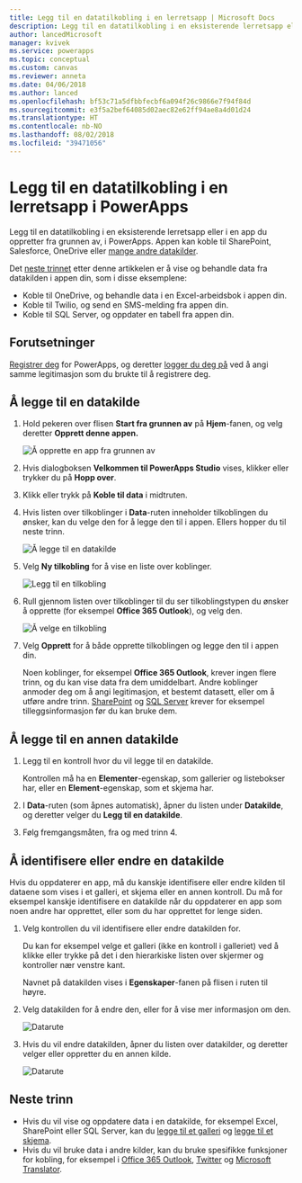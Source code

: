 ```yaml
---
title: Legg til en datatilkobling i en lerretsapp | Microsoft Docs
description: Legg til en datatilkobling i en eksisterende lerretsapp eller en tom app
author: lancedMicrosoft
manager: kvivek
ms.service: powerapps
ms.topic: conceptual
ms.custom: canvas
ms.reviewer: anneta
ms.date: 04/06/2018
ms.author: lanced
ms.openlocfilehash: bf53c71a5dfbbfecbf6a094f26c9866e7f94f84d
ms.sourcegitcommit: e3f5a2bef64085d02aec82e62ff94ae8a4d01d24
ms.translationtype: HT
ms.contentlocale: nb-NO
ms.lasthandoff: 08/02/2018
ms.locfileid: "39471056"
---
```

# <a name="add-a-data-connection-to-a-canvas-app-in-powerapps"></a>Legg til en datatilkobling i en lerretsapp i PowerApps

Legg til en datatilkobling i en eksisterende lerretsapp eller i en app du oppretter fra grunnen av, i PowerApps. Appen kan koble til SharePoint, Salesforce, OneDrive eller [mange andre datakilder](connections-list.md).

Det [neste trinnet](#next-steps) etter denne artikkelen er å vise og behandle data fra datakilden i appen din, som i disse eksemplene:

* Koble til OneDrive, og behandle data i en Excel-arbeidsbok i appen din.
* Koble til Twilio, og send en SMS-melding fra appen din.
* Koble til SQL Server, og oppdater en tabell fra appen din.

## <a name="prerequisites"></a>Forutsetninger

[Registrer deg](../signup-for-powerapps.md) for PowerApps, og deretter [logger du deg på](http://web.powerapps.com?utm_source=padocs&utm_medium=linkinadoc&utm_campaign=referralsfromdoc) ved å angi samme legitimasjon som du brukte til å registrere deg.

## <a name="add-a-data-source"></a>Å legge til en datakilde
1. Hold pekeren over flisen **Start fra grunnen av** på **Hjem**-fanen, og velg deretter **Opprett denne appen.**

    ![Å opprette en app fra grunnen av](./media/add-data-connection/blank-app-tile.png)

1. Hvis dialogboksen **Velkommen til PowerApps Studio** vises, klikker eller trykker du på **Hopp over**.

3. Klikk eller trykk på **Koble til data** i midtruten.

4. Hvis listen over tilkoblinger i **Data**-ruten inneholder tilkoblingen du ønsker, kan du velge den for å legge den til i appen. Ellers hopper du til neste trinn.

    ![Å legge til en datakilde](./media/add-data-connection/choose-existing-connections.png)

5. Velg **Ny tilkobling** for å vise en liste over koblinger.

    ![Legg til en tilkobling](./media/add-data-connection/new-connection.png)

6. Rull gjennom listen over tilkoblinger til du ser tilkoblingstypen du ønsker å opprette (for eksempel **Office 365 Outlook**), og velg den.

    ![Å velge en tilkobling](./media/add-data-connection/choose-connection.png)

7. Velg **Opprett** for å både opprette tilkoblingen og legge den til i appen din.

    Noen koblinger, for eksempel **Office 365 Outlook**, krever ingen flere trinn, og du kan vise data fra dem umiddelbart. Andre koblinger anmoder deg om å angi legitimasjon, et bestemt datasett, eller om å utføre andre trinn. [SharePoint](connections/connection-sharepoint-online.md) og [SQL Server](connections/connection-azure-sqldatabase.md) krever for eksempel tilleggsinformasjon før du kan bruke dem.

## <a name="add-another-data-source"></a>Å legge til en annen datakilde
1. Legg til en kontroll hvor du vil legge til en datakilde.

    Kontrollen må ha en **Elementer**-egenskap, som gallerier og listebokser har, eller en **Element**-egenskap, som et skjema har.

1. I **Data**-ruten (som åpnes automatisk), åpner du listen under **Datakilde**, og deretter velger du **Legg til en datakilde**.

1. Følg fremgangsmåten, fra og med trinn 4.

## <a name="identify-or-change-a-data-source"></a>Å identifisere eller endre en datakilde
Hvis du oppdaterer en app, må du kanskje identifisere eller endre kilden til dataene som vises i et galleri, et skjema eller en annen kontroll. Du må for eksempel kanskje identifisere en datakilde når du oppdaterer en app som noen andre har opprettet, eller som du har opprettet for lenge siden.

1. Velg kontrollen du vil identifisere eller endre datakilden for.

    Du kan for eksempel velge et galleri (ikke en kontroll i galleriet) ved å klikke eller trykke på det i den hierarkiske listen over skjermer og kontroller nær venstre kant.

    Navnet på datakilden vises i **Egenskaper**-fanen på flisen i ruten til høyre.

2. Velg datakilden for å endre den, eller for å vise mer informasjon om den.

    ![Datarute](./media/add-data-connection/data-pane.png)

3. Hvis du vil endre datakilden, åpner du listen over datakilder, og deretter velger eller oppretter du en annen kilde.

     ![Datarute](./media/add-data-connection/datasource-list.png)

## <a name="next-steps"></a>Neste trinn
* Hvis du vil vise og oppdatere data i en datakilde, for eksempel Excel, SharePoint eller SQL Server, kan du [legge til et galleri](add-gallery.md) og [legge til et skjema](add-form.md).
* Hvis du vil bruke data i andre kilder, kan du bruke spesifikke funksjoner for kobling, for eksempel i [Office 365 Outlook](connections/connection-office365-outlook.md), [Twitter](connections/connection-twitter.md) og [Microsoft Translator](connections/connection-microsoft-translator.md).
